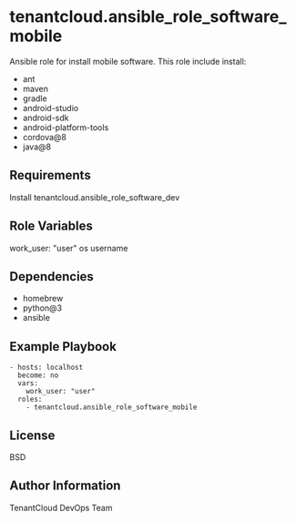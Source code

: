 tenantcloud.ansible_role_software_mobile
=========

Ansible role for install mobile software. This role include install:

  - ant
  - maven
  - gradle
  - android-studio
  - android-sdk
  - android-platform-tools
  - cordova@8
  - java@8

Requirements
------------

Install tenantcloud.ansible_role_software_dev

Role Variables
--------------

work_user: "user" os username

Dependencies
------------

  - homebrew
  - python@3
  - ansible

Example Playbook
----------------

    - hosts: localhost
      become: no
      vars:
        work_user: "user"
      roles:
        - tenantcloud.ansible_role_software_mobile

License
-------

BSD

Author Information
------------------

TenantCloud DevOps Team

